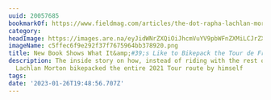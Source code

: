 ```yaml
---
uuid: 20057685
bookmarkOf: https://www.fieldmag.com/articles/the-dot-rapha-lachlan-morton-alt-tour-book
category: 
headImage: https://images.are.na/eyJidWNrZXQiOiJhcmVuYV9pbWFnZXMiLCJrZXkiOiIyMDA1NzY4NS9vcmlnaW5hbF9jNWZmZWM2ZjllMjkyZjM3Zjc2NzU5NjRiYjM3ODkyMC5wbmciLCJlZGl0cyI6eyJyZXNpemUiOnsid2lkdGgiOjEyMDAsImhlaWdodCI6MTIwMCwiZml0IjoiaW5zaWRlIiwid2l0aG91dEVubGFyZ2VtZW50Ijp0cnVlfSwid2VicCI6eyJxdWFsaXR5Ijo5MH0sImpwZWciOnsicXVhbGl0eSI6OTB9LCJyb3RhdGUiOm51bGx9fQ==?bc=0
imageName: c5ffec6f9e292f37f7675964bb378920.png
title: New Book Shows What It&amp;#39;s Like to Bikepack the Tour de France
description: The inside story on how, instead of riding with the rest of the pros,
  Lachlan Morton bikepacked the entire 2021 Tour route by himself
tags: 
date: '2023-01-26T19:48:56.707Z'
---
```

